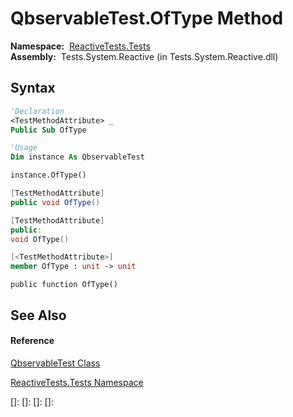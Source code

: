 # QbservableTest.OfType Method

**Namespace:**  [ReactiveTests.Tests](ReactiveTests.Tests\ReactiveTests.Tests.md)  
**Assembly:**  Tests.System.Reactive (in Tests.System.Reactive.dll)

## Syntax

```vb
'Declaration
<TestMethodAttribute> _
Public Sub OfType
```

```vb
'Usage
Dim instance As QbservableTest

instance.OfType()
```

```csharp
[TestMethodAttribute]
public void OfType()
```

```c++
[TestMethodAttribute]
public:
void OfType()
```

```fsharp
[<TestMethodAttribute>]
member OfType : unit -> unit 
```

```jscript
public function OfType()
```

## See Also

#### Reference

[QbservableTest Class](QbservableTest\QbservableTest.md)

[ReactiveTests.Tests Namespace](ReactiveTests.Tests\ReactiveTests.Tests.md)

[]: 
[]: 
[]: 
[]: 